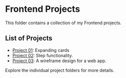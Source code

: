 # Frontend Projects

This folder contains a collection of my Frontend projects.

## List of Projects
- [Project 01](./project-01/README.md): Expanding cards
- [Project 02](./project-02/ReadMe.md): Step functionality.
- [Project 03](./project-03/README.md): A wireframe design for a web app.

Explore the individual project folders for more details.
